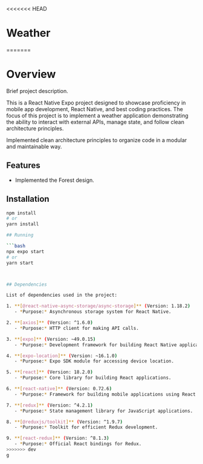 <<<<<<< HEAD
# Weather
=======
# Overview

Brief project description.

This is a React Native Expo project designed to showcase proficiency in mobile app development, React Native, and best coding practices. The focus of this project is to implement a weather application demonstrating the ability to interact with external APIs, manage state, and follow clean architecture principles.

Implemented clean architecture principles to organize code in a modular and maintainable way.

## Features

- Implemented the Forest design.

## Installation


```bash
npm install
# or
yarn install

## Running

```bash
npx expo start
# or
yarn start



## Dependencies

List of dependencies used in the project:

1. **[@react-native-async-storage/async-storage]** (Version: 1.18.2)
   - *Purpose:* Asynchronous storage system for React Native.

2. **[axios]** (Version: ^1.6.0)
   - *Purpose:* HTTP client for making API calls.

3. **[expo]** (Version: ~49.0.15)
   - *Purpose:* Development framework for building React Native applications.

4. **[expo-location]** (Version: ~16.1.0)
   - *Purpose:* Expo SDK module for accessing device location.

5. **[react]** (Version: 18.2.0)
   - *Purpose:* Core library for building React applications.

6. **[react-native]** (Version: 0.72.6)
   - *Purpose:* Framework for building mobile applications using React.

7. **[redux]** (Version: ^4.2.1)
   - *Purpose:* State management library for JavaScript applications.

8. **[@reduxjs/toolkit]** (Version: ^1.9.7)
   - *Purpose:* Toolkit for efficient Redux development.

9. **[react-redux]** (Version: ^8.1.3)
   - *Purpose:* Official React bindings for Redux.
>>>>>>> dev
g